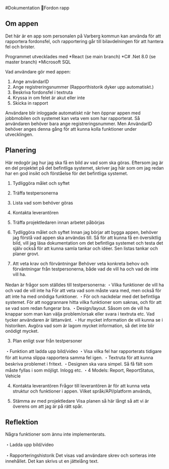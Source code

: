 #Dokumentation 🚙Fordon rapp

## Om appen
Det här är en app som personalen på Varberg kommun kan använda för att rapportera fordonsfel, och rapportering går till bilavdelningen för att hantera fel och brister.

Programmet utvecklades med
*React (se main branch)
*C# .Net 8.0 (se master branch)
*Microsoft SQL

Vad användare gör med appen:

1. Ange användarID
2. Ange registreringsnummer (Rapporthistorik dyker upp automatiskt.)
3. Beskriva fordonsfel i textruta
4. Kryssa in om felet är akut eller inte
5. Skicka in rapport

  Användare blir inloggade automatiskt när hen öppnar appen med jobbmobilen och systemet kan veta vem som har rapporterat. Så användaren behöver bara ange registreringsnummer. Men AnvändarID behöver anges denna gång för att kunna kolla funktioner under utvecklingen.

## Planering
Här redogör jag hur jag ska få en bild av vad som ska göras. Eftersom jag är en del projektet på det befintliga systemet, skriver jag här som om jag redan har en god insikt och förståelse för det befintliga systemet.

1. Tydliggöra målet och syftet
2. Träffa testpersonerna
3. Lista vad som behöver göras
4. Kontakta leverantören
5. Träffa projektledaren innan arbetet påbörjas

1. Tydliggöra målet och syftet
Innan jag börjar att bygga appen, behöver jag förstå vad appen ska användas till. Så för att kunna få en översiktlig bild, vill jag läsa dokumentation om det befintliga systemet och testa det själv också för att kunna samla  tankar och idéer. Sen listas tankar och planer grovt.

2. Att veta krav och förväntningar
Behöver veta konkreta behov och förväntningar från testpersonerna, både vad de vill ha och vad de inte vill ha.

Nedan är frågor som ställdes till testpersonerna:
・Vilka funktioner de vill ha och vad de vill inte ha
	För att veta vad som måste vara med, men också för att inte ha med onödiga funktioner.
・För och nackdelar med det befintliga systemet.
	För att noggrannare hitta vilka funktioner som saknas, och för att se vad som redan fungerar bra.
・Design/layout.
Såsom om de vill ha knappar som man kan välja problem/orsak eller svara i textruta etc. Vad tycker användaren är lättanvänt.
・Hur mycket information de vill kunna se i historiken. 
	Avgöra vad som är lagom mycket information, så det inte blir onödigt mycket.
 
3. Plan enligt svar från testpersoner

・Funktion att ladda upp bild/video
・Visa vilka fel har rapporterats tidigare för att kunna slippa rapportera samma fel igen.
・Textruta för att kunna beskriva problemet i fritext.
・Designen ska vara simpel. Så få fält som måste fyllas i som möjligt. Inlogg etc.
・4 Models: Report, ReportStatus, Vehicle 

4. Kontakta leverantören
Frågor till leverantören är för att kunna veta struktur och funktioner i appen. Vilket språk/API/platform används, 

5. Stämma av med projektledare
Visa planen så här långt så att vi är överens om att jag är på rätt spår.


## Reflektion
Några funktioner som ännu inte implementerats.

・Ladda upp bild/video

・Rapporteringshistorik
Det visas vad användare skrev och sorteras inte innehållet. Det kan skrivs ut en jättelång text.
